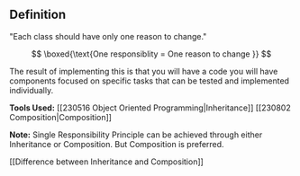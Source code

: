   
## Definition
"Each class should have only one reason to change."

$$
\boxed{\text{One responsiblity = One reason to change }}
$$

The result of implementing this is that you will have a code you will have components focused on specific tasks that can be tested and implemented individually. 

**Tools Used:** [[230516 Object Oriented Programming|Inheritance]] [[230802 Composition|Composition]]

**Note:** Single Responsibility Principle can be achieved through either Inheritance or Composition. But Composition is preferred. 

[[Difference between Inheritance and Composition]]
